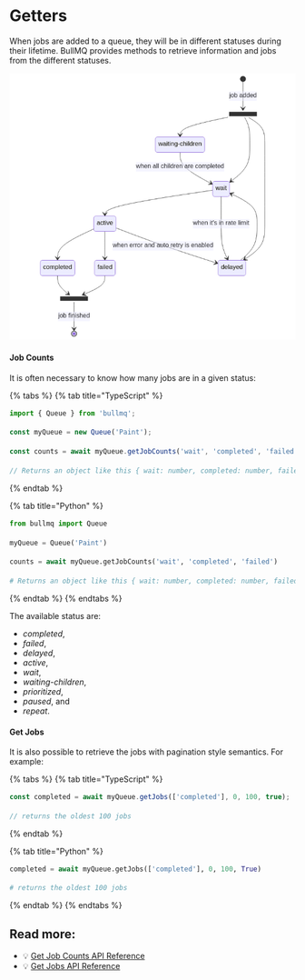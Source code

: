 # Getters

When jobs are added to a queue, they will be in different statuses during their lifetime. BullMQ provides methods to retrieve information and jobs from the different statuses.

![Lifecycle of a job](<../../.gitbook/assets/architecture (1).png>)

#### Job Counts

It is often necessary to know how many jobs are in a given status:

{% tabs %}
{% tab title="TypeScript" %}

```typescript
import { Queue } from 'bullmq';

const myQueue = new Queue('Paint');

const counts = await myQueue.getJobCounts('wait', 'completed', 'failed');

// Returns an object like this { wait: number, completed: number, failed: number }
```

{% endtab %}

{% tab title="Python" %}

```python
from bullmq import Queue

myQueue = Queue('Paint')

counts = await myQueue.getJobCounts('wait', 'completed', 'failed')

# Returns an object like this { wait: number, completed: number, failed: number }
```

{% endtab %}
{% endtabs %}

The available status are:
- _completed_,
- _failed_,
- _delayed_,
- _active_,
- _wait_,
- _waiting-children_,
- _prioritized_,
- _paused_, and
- _repeat_.

#### Get Jobs

It is also possible to retrieve the jobs with pagination style semantics. For example:

{% tabs %}
{% tab title="TypeScript" %}

```typescript
const completed = await myQueue.getJobs(['completed'], 0, 100, true);

// returns the oldest 100 jobs
```

{% endtab %}

{% tab title="Python" %}

```python
completed = await myQueue.getJobs(['completed'], 0, 100, True)

# returns the oldest 100 jobs
```

{% endtab %}
{% endtabs %}

## Read more:

* 💡 [Get Job Counts API Reference](https://api.docs.bullmq.io/classes/v4.Queue.html#getJobCounts)
* 💡 [Get Jobs API Reference](https://api.docs.bullmq.io/classes/v4.Queue.html#getJobs)
